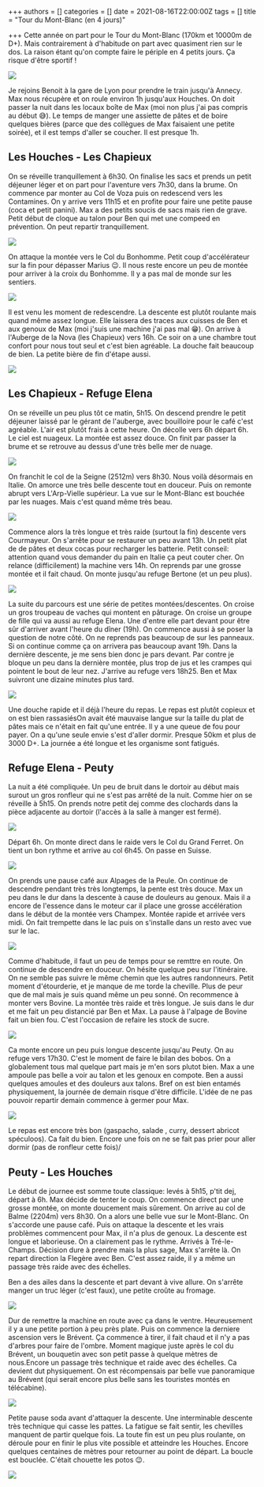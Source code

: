 +++
authors = []
categories = []
date = 2021-08-16T22:00:00Z
tags = []
title = "Tour du Mont-Blanc (en 4 jours)"

+++
Cette année on part pour le Tour du Mont-Blanc (170km et 10000m de D+). Mais contrairement à d'habitude on part avec quasiment rien sur le dos. La raison étant qu'on compte faire le périple en 4 petits jours. Ça risque d'être sportif !

![](/uploads/image1.png)

Je rejoins Benoit à la gare de Lyon pour prendre le train jusqu'à Annecy. Max nous récupère et on roule environ 1h jusqu'aux Houches. On doit passer la nuit dans les locaux boîte de Max (moi non plus j'ai pas compris au début 😅). Le temps de manger une assiette de pâtes et de boire quelques bières (parce que des collègues de Max faisaient une petite soirée), et il est temps d'aller se coucher. Il est presque 1h.

## Les Houches - Les Chapieux

On se réveille tranquillement à 6h30. On finalise les sacs et prends un petit déjeuner léger et on part pour l'aventure vers 7h30, dans la brume. On commence par monter au  Col de Voza puis on redescend vers les Contamines. On y arrive vers 11h15 et en profite pour faire une petite pause (coca et petit panini). Max a des petits soucis de sacs mais rien de grave. Petit début de cloque au talon pour Ben qui met une compeed en prévention. On peut repartir tranquillement.

![](https://lh3.googleusercontent.com/qyDJptAlY4nh_xBkvsEhnZz0C_Za5GoLzRsQxrfkjI3iK_d711_VgT-iFLOFx1p5IxVZb7yX_PUUjEdM3LENzJC06KP5EmRpyUpdV5W160pmBSrLCW1es2BUcavOKZXaYlPaBCCIVqayUkXrcQWUN2_9dyP4A1wNcs1Pjf53Kv1fni8xzpx2U1dniVIwrI8-WJ2yxj_HJV5V-971UNTCkO09QtpHDMCwwZ3lh6isDIhZieimxAIvdz9XPT4PhURo7ldh9NMDsN1cMqdpeecfLgtsbcPmgFQufu1LrxAcYNpVdFtosTEdu3Dh7EXDz1P9yrvV60RqBQ52tjeEEXethNzS_R-BBri_j-69czyIQo7-NZS5lzYd6AvUokIuwFx44tUkdOhVWKqUiUpbWX3Lqi9ODrSNpDlBNjxrS4kgdKUYs1qWNRYVTeW8UkwpfHmdP0Yy7nK-m721EPhpk7X8aJxO-HTIEfTSIy_36L5_ALehw3w-bSjXzKlA7pyw8V8gpPa8bAuoWOwJnmG-SBNB_35MbTjJTlaP9UyfZ-AA8DwZsGvsVrkBoCtHWoyQE0erX-UsAaUGC0DHnrDeK5zmCeRhrcqeqsnPAi60i4AbV0Rv3zjpQlbDyKzWqKRYhVPL7BD3nIiDU732eJKOE04XHdkX9MEQO9bWiMDCe63gyWbr32-vdA8xq0CtHWhg7cdCC4fd0QAjsxkl64rnbAoVMXkD=w1236-h927-no?authuser=0)

On attaque la montée vers le Col du Bonhomme. Petit coup d'accélérateur sur la fin pour dépasser Marius 😉. Il nous reste encore un peu de montée pour arriver à la croix du Bonhomme. Il y a pas mal de monde sur les sentiers.

![](https://lh3.googleusercontent.com/olFvFJsLI4F_61iUj90Byer88YsT2k7gc2H_601TkcifbD7kebzwiJ6SdRlMpgPy1tZ80IRzeWbL7ocdGa9nrQNxFRnepX9nLwGo6b6P4UEqWBmnJtvFAVF0vg-Og46FV7Dmy5vE5WoJ8cf9rTkvz4OyaNvuJQQmRxYCiOa3zh_EyhsP-sligoCybPJde5YgHgKtp5WXeL4UBK0RDf58z-erUnPBJ6qbkWN5ycoGlswlPMZEs5ZOCsGOwa9BmAXc8_t3PyBQg_yutKhrfmkDXlh0-6vWdoIm7kQOYqbthTUHwv05eTMjgtyuOlEVFBnIOh1gFoq8Qc5SWTjHAff3QDjycg1ptUY1P-mhiIGkC8m14LlWC_I5MMjBQ4qMPmIfT7wJ5rtxr2AsG_kiyGsc8BZ0iUPDsEodR3WE5iFIMNk2Ye--wtw_VCMjesG9f-Rm9sWKyFmzbmnS-HGqKuNv3qKCBPm5Vhh0ttKx_F5iPx_f5rzY_ce9tL1TVT1H8Q-UjXJevra9ATyOKTlnlJe2Q9of7awF4TtjeTjnouLiU6zixJFpYVRflfDrM_t64gV9hbg4tPAox_4r8tVxnxvLXQihyJQOvw-Lm99q_vlTOupHuvdCXItDQAJ1YDqtd5i87jjjnZmsqN9YbHMZmve32hj91seEwDsS9A7DBYlgrU7SHZjTexz8oC1ecU5FtcM4X1BljzwwGDWksxE-NT3A_tT_=w1236-h927-no?authuser=0)

Il est venu les moment de redescendre. La descente est plutôt roulante mais quand même assez longue. Elle laissera des traces aux cuisses de Ben et aux genoux de Max (moi j'suis une machine j'ai pas mal 😁). On arrive à l'Auberge de la Nova (les Chapieux) vers 16h. Ce soir on a une chambre tout confort pour nous tout seul et c'est bien agréable. La douche fait beaucoup de bien. La petite bière de fin d'étape aussi.

![](https://lh3.googleusercontent.com/ns_GG-arNYhhd-h3Jga4BrGX2UdwWOAq4N4X0AlFnfxuVe3RwVhgDOCXM7JMm2QyuAJGFXowzV4zaOr_X-Yk-YFRmBXviq8OW2WtpTxar7vrzKoMCAwf3Hdc9189Da6cwCIp-azWGIiIcgmGZDXgBAgfM_lG8sprM2RBcdqHpApDpzPRsPoxyM1Po-qhXEvXO7tV_yqj34Eps7yJ63LCzv6KWL1mHp9vCk_KH_vvQyOV03js9_iHLvcjhlqBS35mAiqZYAM2KbrgK8AwKVg7yORnPUuUmRohypI4AyzrSA-oeoLv-qj1aC6YZqDWMouPfCGu3nkMKqlXrkUvI1pBPqyQaH6dPWcn2W_Ru2I28rpiF-AvAx2f5Pf1qQhYsmE7539tBWwEUG9QuZxtrvIUNQzAIhTZ6Hek0b3foHynJlq67OoloeT69RCIpO9e_3MtAze60uubbiW9td0UJVz07WCd9qRrzA5oNwFJlpAAFDSverLzxr88Xtz-f53-AW8g1ydtFTstkTzEPtPLIE0s6g--G0ccHQ04qw7sfnNJXXFVUFEskUghG5t7Kj-AQ8yjq-va2RJUAYOB2CkZtPgybQ5hMes9RIR_TKEbxmbIx2xr4-CyMqtnG_bgIt6SvNxQqh_lC7SaHRFBbjT3qMtUPtls0I-ALOHZ4r3etR073dGVSZstIQbiSLC-j4dJBijG1u8kYD362SEvMjQV7mr41Ohd=w1236-h927-no?authuser=0)

## Les Chapieux - Refuge Elena

On se réveille un peu plus tôt ce matin, 5h15. On descend prendre le petit déjeuner laissé par le gérant de l'auberge, avec bouilloire pour le café c'est agréable. L'air est plutôt frais à cette heure. On décolle vers 6h départ 6h. Le ciel est nuageux. La montée est assez douce. On finit par passer la brume et se retrouve au dessus d'une très belle mer de nuage.

![](https://lh3.googleusercontent.com/_0PgteR4g1J9mobQSG5P3I1LzVfrV2MrR2Fi3tb5Yjsjttdyxx_7UqZgzMb4wTt7idz6YjeUxeHoBi48usngsVOgqdlcpMf3oX77KEy6fR5A0LJf8__1rF0Oh-hc6MZ-9rRF6XUklffaXpXiNCc9hX2YSouEv63Q5ALNq8FuvvyfSbiYlvK4r1fYuuBHyNb1M08g_IJQxP6JSeTbVVpdXwi4s92MQpnl7OaKzJ32QWiYK9BOtEidERzVmtheulqH9DsB94CwY0H6KZP_-pjzPjr4JWqKwUyljfKPK8fmZhWdYw8-hP6qYpkR3UispkCUZk_Q3gaLV9MgtErRZbuO4Co5eF1Mu__i9XNM4LkVND_i6WLwEfCXVGwbeu99-nK7tv-H5x1kzfA8PHpKNHKkskNbqO_bbQ_ZjhTscXvH-SvpVGel3vR15maWNUKgGv0cIBdeUW1D83f1qTcPJt4dKVSlhoSJea73E-0CsYJkBbwNNtSoQmUXv_W9iGzvve5VCmr9ICWHoCQlnnuVh37ESrlhJFmjWsZPDeerfw_qaTH7ZUgm3vvtyeeBGamYhgI7iyFkei2UJK7XMQPCnQy4fP8Bi4tVQLff3FfEbr5tgjTTTkH55fB98aM34rQclSdv11i6MZIm37VhEBmS_UxyESzcOx50xwI9jWzKFa-UrOUeqa7NQYTg1XKgp71aHcjyCS7jl3XRBFMehQDhknt4P2HD=w1236-h927-no?authuser=0)

On franchit le col de la Seigne (2512m) vers 8h30. Nous voilà désormais en Italie. On amorce une très belle descente tout en douceur. Puis on remonte abrupt vers L'Arp-Vielle supérieur. La vue sur le Mont-Blanc est bouchée par les nuages. Mais c'est quand même très beau.

![](https://lh3.googleusercontent.com/iBceYcpNUbFog9mbL-K-5LfxrFhff5jPRZx2pbbOaqOcvSeq87Y_-loMvCsmFgWPr7BEEXMCmXDYFcYwJPt-9Juq5RlocUszJYmVr90PF32dP8ucmBLDjJDBIZ0x7fq0s00-C0jrYB0hPLVfYvH0_VsA3gSNUIkiNZZiNUtNM25bhwf3QWyfmmqVprtDqKokRt2PtVhgbvr-wN_h2Z00PdG1LW5L1uRHSrRX5eq9AiZERVYSR070KcWtf14c26mQxjkVmmuhNG-l4_Uw4dks4NiD4mCyMBtE6nauFdt65oigWvlG6EzDSvi-NWO1qFnLpSppxIzk7HQAFDk2BBSAWrEfhK3Uw3nwk09zst3Ll_u9ERStJM3Xrajkr_02wL0Y2KLKxfIjmnOWJrbfL3ePu21RbFIJrE14pkd0x0jqQbpnTlFdNFPvC2LiMT7EQjvaGdZTX_Om1tpX5mZXuritu9dk6MdWWB_aYdcHvJd6AM_jHDURt44OWxlnIS0e5whComtrzs5ZcL34hx2TG5rexR7HqmEkOKul7uig5_uaYjgl4wDRGzCXrhIcuvE70jwBRQGvNd3yTaVrn6F119NLxxCfuJt3pLO0jkCF6gfxH3ZHnz4UFX0ryMLTUtIbwM1l-krgOcMZ5LdQt6KOB733VsOwexTNwea-MWxNpA63KW8dymRmYiobnhDHMd3XqyrCNK3hvXPRB9Xo0J2zin-Q_3o6=w1236-h927-no?authuser=0)

Commence alors la très longue et très raide (surtout la fin) descente vers Courmayeur. On s'arrête pour se restaurer un peu avant 13h. Un petit plat de de pâtes et deux cocas pour recharger les batterie. Petit conseil: attention quand vous demander du pain en Italie ça peut couter cher. On relance (difficilement) la machine vers 14h. On reprends par une grosse montée et il fait chaud. On monte jusqu'au refuge Bertone (et un peu plus).

![](https://lh3.googleusercontent.com/nAO5I13WkI5bvztrVDCwSgj8Ps2GA-VP9api66H081W35_6CM4nHLWiZi7DVYrWY5UX16xCKXYYpRICqznhfyAvdsNCDoQeQx9wsMSchalXAJ1fc_XKM67sqjIRwNiqk3ZoaDj8O_HNZRC3D0n4QNMjaqu_peacijEg21xwBjMVtJtN0nBSorNxiFP5BZQKDI5azFLcoTt0AoCPa_q8Eozd4ue16nn1fHCGRNwn5V30pQ4HcZJXehMvnbY4j5EDHYFFuASP-olP8g9Qs_f6ih9FOcz88725uNRGokqfoenxRl54Cu4o3FsVXsVcqZ8LCpByIZr9WZ18t9uoMYzlyicPzhMIK6a4yqhY9fwEHFUG2PqpeRTipKba_8OCj8WDyVUS-lL7KSOGZeS78FV1bM-_Y4iZppznp9LRuQ2OjxK0zNMD3MQPRMj5SpZQkPCrqxIjoQvvWksNNtH-DLqQzrM2Ja6p5YE5gD-UWHm79nzX5Pb1yioiIvjkmyxK-S5FWtKe7Vc6Y50nC3eqmBMxG3hv1Fp7VOSodzEQHJX-QslbpRzq1rckMrKJH0RlC-YrnQGcmqTtnCu3dFXMjuwI8t7ssVOfpyzu82WBRrmU3dbgYCRhWzDYObLWLo-zkffHkfipJ5-yvhUBm9TpFzk-HqVb-XNO-tuk783lZtGaH_C9IedRp4LVgP3m9JE_d3jtlmAXxnENwlu0bi6ke7DoHv9p4=w1236-h928-no?authuser=0)

La suite du parcours est une série de petites montées/descentes. On croise un gros troupeau de vaches qui montent en pâturage. On croise un groupe de fille qui va aussi au refuge Elena. Une d'entre elle part devant pour être sûr d'arriver avant l'heure du dîner (19h). On commence aussi à se poser la question de notre côté. On ne reprends pas beaucoup de sur les panneaux. Si on continue comme ça on arrivera pas beaucoup avant 19h. Dans la dernière descente, je me sens bien donc je pars devant. Par contre je bloque un peu dans la dernière montée, plus trop de jus et les crampes qui pointent le bout de leur nez. J'arrive au refuge vers 18h25. Ben et Max suivront une dizaine minutes plus tard.

![](https://lh3.googleusercontent.com/o2gD7cBli4EDHzje3J1VLgVcuDKVN9wa_n-MUoYVYqRSlIjS0oEsAIIY1Zcv76JukVGLwO7ip53ZN1BruXN7KAFVXq-VOFA5BEKlc0fAC2RXokxuyHcpEj3XcIVPNYv4kIlmWyXvLyDYnUynOgMXPvAeuLP_cYdThhZxHwAw8JNm0rM9cM2UPOf96i8thynJTCUrLp8ZY7916sATVwNc88lWr92qQy3eAHClt9dFetSol4p0ecGap4Fu9Hc1sAv1N8AcfFBI-2rtBYpi3qz_KZxvkJXyWM_0u_rG-aXg1E0ro8fGrZPCrZptC_G2Kqdm2pizUqRURS6hOOZPF3xLIKcevLxlEtnSIMZd-38hyC74gjRe7WhNUCbGrayU1WFtHHCMhSkzTH9KJj7kpccoSDtDCd2289KqiXFKR38Kpw1zuUvHN8uYPFGLO8J2zBFuQDZwZVAVNnHa85mUCvo2ol6-YNPAXAsxRdUf9Ha7GCcPQppVdhom8mp0iMUv1xWwCkjHxuavAp5o4X_aVweGg6xSCqk-wG6IcWerZ9OlNWTLPQi-ktrcz_LJY8QWjS0xvCgvz8npsUrSGFDMWBNczzREzCRu6s_gBELWjp8IwQPZQkuJmIctF8p908OL_818m82gKuv9hfRVZpRJ0BnVfYH2zGnIphkrk_aPtuIQ-GXilsRbltmaYzQ3Wi6-VUDlskCoJ06a5O7EYEzNzLsnlckv=w1236-h927-no?authuser=0)

Une douche rapide et il déjà l'heure du repas. Le repas est plutôt copieux et on est bien rassasiésOn avait été mauvaise langue sur la taille du plat de pâtes mais ce n'était en fait qu'une entrée. Il y a une queue de fou pour payer. On a qu'une seule envie s'est d'aller dormir. Presque 50km et plus de 3000 D+. La journée a été longue  et les organisme sont fatigués.

## Refuge Elena - Peuty

La nuit a été compliquée. Un peu de bruit dans le dortoir au début mais surout un gros ronfleur qui ne s'est pas arrêté de la nuit. Comme hier on se réveille à 5h15. On prends notre petit dej comme des clochards dans la pièce adjacente au dortoir (l'accès à la salle à manger est fermé).

![](https://lh3.googleusercontent.com/c_eZwYVnkH6LoavmUA8jQuk9gOrEMX5RVNJYvxMdwLmkgCImWaTbWyOP9Bz7hxzfM5_BlthsQt4ziYG59Yn0XftKOR1ovR4XwmWpnzaVm8sfJkX_d6hDzxEjX2_eLVV01GTX4LZ4xKLYEG7KwtVDmBgnsnf7QE0bnH_kvzIVC7F6M8wDpRjF1xSGwbYnvmCFjIJqZ6zp2-7pNJAdlnfVam8jHjvmSOj_6v4LFHqRG2_SefzH4niUNJDrj4wLCitza1Gseq1IgTjP8XOoWPQUSDOPSa8iPKode7C36kq2jE-eZ6v4ZORX-54FIYoksLEd0y-5X1l4g-VJuEXEtpi32EuEvQwc8dHDSTDHd7LCHkbjhik5szU1FIUx_K1mivc61ysz0Vbi9OwsvtgkLWf8Osfyzsn_f_LN-Mckp1ks639s3Qc1FlYMJO_62wg6jOB9UrjCVjRp6IJckmHNaYXIs9CE7gBxzBPWs8Wif1ULObbaYm8HWQAuJpJHRxX-ch7HeJZYIdCltuo6JaVeIxCxxhpL8bp-O63vAIm_g_iPL3nn5Uw7pbNIBQvmbNT6wHyYRZ5b2Gg7UztwOr1IPLvWl_6InnXSslLQE4CdiFlj3X3NWKTSyW6Vrj4QH-M_jIOzPq73j89rEH90HAbjAns6k6Yd0Uey_1VUDUDXs9P8IKclV9Hok5qzA1JHMzByyQMLoNAd_Mk-ObOqNvXMk1-K1cdZ=w1236-h927-no?authuser=0)

Départ 6h. On monte direct dans le raide vers le Col du Grand Ferret. On tient un bon rythme et arrive au col 6h45. On passe en Suisse.

![](https://lh3.googleusercontent.com/Exb3y3mUI31Riw_dhiofqtgmd16FuvgpoP6_2bquYWx1Y2N5AQ6tJYxo5isRwDQK0TT38Df-_ZOA88lT9hQp7Wm9F0ChNy5tpmmrw7a7cMrWIXt67K82GrgCsEGzdkdrViIWT1SvBBRgXGCsh6kJZvVmtA9-gzrYH4KFovSjsiRUI5DJ-fZAaduSPEk_fsiADVnNTqlVQ1HVIoDnDuq8yQXukzcXOzA9q9dUxU4-AO5mJOqihpIzi-l7kAXeQNtYHWBNw9_EJNltiycj3jRJjE3sbfh-uohuJTQSYXhi30Ilyz203GAtoqdHVo7bRO_JHFq_dVQquJ7vo2jvDQ_n8jmqh2xPAANoq8B0slNSiOzKbz7KXA_Cndp9Mopr0At3az7mgO61H_3IAIeM6B7BxlB8qN7oeA-6WcnZS3PNoe3c_qShQLuOpw8cy2c-EnHdDAQYfjwrDTu2yF1Y9wRpsoDWZ2AN4z4iURDm_nbxZ6p2sKOqpKF6LHtCkp-fhKbLVTclvBmKPf8Gw4YwjuRehipcKbKrSoFryhFLp6pNcLRQx04GwtYIQkXaZ22kXc5IVy7MKO4oLhBeuwsgFLg7e-YkiQWhyoezxldqBL739In6u6xP59Hv0TQrUDV4qV9UY303ryaKz7fsv5EHWaLadhc9bAlGD5WndYdJsqml4_IkA7dl9FO7EkjP6EmA_kABERai3gG05HH5bNiu3JJk2QxX=w1236-h927-no?authuser=0)

On prends une pause café aux Alpages de la Peule. On continue de descendre pendant très très longtemps, la pente est très douce. Max un peu dans le dur dans la descente à cause de douleurs au genoux. Mais il a encore de l'essence dans le moteur car il place une grosse accélération dans le début de la montée vers Champex. Montée rapide et arrivée vers midi. On fait trempette dans le lac puis on s'installe dans un resto avec vue sur le lac.

![](https://lh3.googleusercontent.com/_m0O3h0Xj7RgPXK5K-fOVkOTkSEvL2tWOG3lXST3dtmDH2m8kW2CT_jP_9jNtsl8dliIFZ4uDNulJP5JNwE6AAgWdmJLsEgnllUIjeE6F4bF9PDvCu2c4OyecxVT-vDd9C-OkL74JAwRMdU7EXjeFqhKh7MKCPmCgb4V5Wj3rZWVn3YtuoaXv8i_30JVS1H_BBzVywTqth0x4DL0nwwXbQviCEGhu6xb6Ej0n1VZRj0uhVfBrNxbO9OhoSNTDU8Vn-X0s-6JMe7xCF77GhNV38p67xntLtQIkx7-_qJ_OL7-AgwoIOD_IcXr7VRaAul7TYjWALykVYcIWBqzb53nEPJQBMlRRxzLwLUdJgNT8IfbmvECWPDfF6wuw9hTAwsCUKyf5zUdvVNEA6Xunzp-Pr0JrgffII_6PIrlmthe_3hIO-JZMvRi3k7JquwHzBCHbj_1_bePguwIZJkHJjNmkLbC0ghJc0ZBVll6Dj2pqw4J_IWFmU_ap-6xDueINc0z4DKV94btBGqIdzj0c0r-iyzD1-8zx872qu4QjYXnkTy1SBgHOPAoDUHGczCCr-RvScM4dhUSPCaj3php9K7foHyAZz1Z96mBAXT5EaNFqsZ3m0U17Oo387NvurV4WsgK_WBJPyyeNBkHXsfWuuDSm8STye4_Ld1nUmISfdxRe9HS8TX8twUhWmUwEkg7wN9FBqajFa0I3cX7QDFf9d21yKhP=w1236-h927-no?authuser=0)

Comme d'habitude, il faut un peu de temps pour se remttre en route. On continue de descendre en douceur. On hésite quelque peu sur l'itinéraire. On ne semble pas suivre le même chemin que les autres randonneurs. Petit moment d'étourderie, et je manque de me torde la cheville. Plus de peur que de mal mais je suis quand même un peu sonné. On recommence à monter vers Bovine. La montée très raide et très longue. Je suis dans le dur et me fait un peu distancié par Ben et Max. La pause à l'alpage de Bovine fait un bien fou. C'est l'occasion de refaire les stock de sucre.

![](https://lh3.googleusercontent.com/LhLw_UV3zSz-MCamcpVrk1Xs8EkPNTDs22V_9rRFxV40UweA03mGk5Vp-O82mMbEiLnm6zFqO-vmnBYmjBqucJo925JC_COqJUSF4nr7EkUJeEjH0vvGzwBNbJAMKz2mKEe6W6kxTJx5aKLHZpQl8CM1p7FEmiFpUKXuc03sHzIIHBNN_EYf9hYKDlLyzaO8eZquP-0aySJcHtZbw3GJOuTL-0VxBZfKAgXqbyXMIl3jK-19FB2sG-xGBH0CcsuLKdLk-A8ByoFBU0JJvEG-j7HVGPGDO7XfkxqyyjJhHhdjULk1xcls3KRhetp3YP-7j_ebdT3pNba_gUjBVk59-pLICa8waQlUe4zzrRBB4dMDVWsxfdGZSFF2C7HtwUTAC10qwe4PNkfCfF96FnTbPLt0xOvbRoyBpqy8fyt6fxRjKj6CPLVLdlbnrPulaS4w2Glv5gqyBWtJ5waUA38tIaDbqd3r0Jf9ZFLQ0qApZfcv-Oh0wiuG-62yPaYx1RH1nFdpkEfFnZKVUBgXKMsr2PZSuEhePHSODnq4UkyZGdXxVJZUCCBpGcloDqqsGD609VGjSSrytGBzlNlo41Oz4K1A3OR9MBppSpPi-xhMflmoSwzACGRN_k4mRkclu_BvdUIFkcIgJM48IQLJIHrJJCbE91W4Hbw3itF0DgGmYtEew0b0GY1lwuKXFsg_eG-V9MzaoI_Ma6rCxFhnzQxQwwKt=w1236-h927-no?authuser=0)

Ca monte encore un peu puis longue descente jusqu'au Peuty. On au refuge vers 17h30. C'est le moment de faire le bilan des bobos. On a globalement tous mal quelque part mais je m'en sors plutot bien. Max a une ampoule pas belle a voir au talon et les genoux en compote. Ben a aussi quelques amoules et des douleurs aux talons. Bref on est bien entamés physiquement, la journée de demain risque d'être difficile. L'idée de ne pas pouvoir repartir demain commence à germer pour Max.

![](https://lh3.googleusercontent.com/_l4HydA7CbW_Xli6jAXA3pcRCuACHsbs8ZukMDW4SYpLj8BlwBpN7ZGdI7ATgsuupC2vzCWWIX5mPr62cpKpVx5omBIq-a7_6yPBM1U5YfHmjibHuDEVjAQpWy0qWZQRMugfGfOxyNvXzRNMfHIqMW_zPwsCFirdXgNkv3lot-N_GCOmXNQsWNUrmzVao8z5OSkFulknSi375r2hFs8LP7Yh5qBBsZoEgWROwoVvjUtSdUc91SUcEyT1H6w4G7KhC_v0sNzqZDRLUFHgE6Pk2wXqIwO4w0sB6gSoEoMZlkX4Wi7Upg1NEveAjK2j7X7pQPeR7tJSDJrIfhmBXU3LBh3MzxMO2JY7FkeXu_Xlg59UN5dUJrcw7xxLSLhzhf8jzpUjEaD4USLgESK_sOpP0juDk-TpQ4dF5hEV3U7ZC_WHO6jYJhniBu9fhW7i8OJZjeum5klMycTDMoTY-aaq8KW9hFE_QqDxR5O9OgRGwI3fm7tZAVqgjlfcxK-5qWJYG6I7aQZxlXFEYVggW2HF6HcPmkAGPQLNhMBlISifb0fwa0Znjq_5pFM3ET-0liM10jaQWvfS5adxhSXl71Ru50pMGNDoC82zihko5LhBHWYbAWjNfn1Ld580dlQm334ndlMMLdulNe1_g20Y8TDSq0sz8JOuKrCvNRGSraROOA99uNr_H9mmEimqF_iBVxxkXEGqFNLysGl5MrGBQpDDAK6a=w1236-h927-no?authuser=0)

Le repas est encore très bon (gaspacho, salade , curry, dessert abricot spéculoos). Ca fait du bien. Encore une fois on ne se fait pas prier pour aller dormir (pas de ronfleur cette fois)/

## Peuty - Les Houches

Le début de journee est somme toute classique: levés à 5h15, p'tit dej, départ à 6h. Max décide de tenter le coup. On commence direct par une grosse montée, on monte doucement mais sûrement. On arrive au col de Balme (2204m) vers 8h30. On a alors une belle vue sur le Mont-Blanc. On s'accorde une pause café. Puis on attaque la descente et les vrais problèmes commencent pour Max, il n'a plus de genoux. La descente est longue et laborieuse. On a clairement pas le rythme. Arrivés à Tré-le-Champs. Décision dure à prendre mais la plus sage, Max s'arrête là. On  repart direction la Flegère avec Ben. C'est assez raide, il y a même un passage très raide avec des échelles.

Ben a des ailes dans la descente et part devant à vive allure. On s'arrête manger un truc léger (c'est faux), une petite croûte au fromage.

![](https://lh3.googleusercontent.com/fc0oh1Wa4oameIVKD8O9uy84VIS4PAKO4UzOo9XymHUfv1T3kYkr27xOGaGMKXQWcSjp9kh9jbflZ8UU8oIlnAREh6iPiRs_TyxGrYKUOP6Bmz-halQdzuYBadEE-4VArvgmcYfJmID3Q8ziEGAMLaauREkLVKwlgchmDZ2ijbNzIxUXaPWmx5-Xvg0xF36rYKYE0UERhxNJiUUqdpT41pm-EkFNfjUvIQXF1ZMpKLyUUuhExxR6_lga9_4-ex6xlyEkUGpBNW9TtuSbe_2jaYaZOcVt_9k9xa_-i1U5rRKjh0dmP5oEvbKbYkVkPUG5btgWD1WhAqIWMgd4GazrBLhsV6pUoHIYKVMwTV7VcKDrk7TSUeJHRdm7IcIEdIMA8ewxRQGtBUY-PJZC4jTKL53Ez7xbjeVlJq9LiByZbJt_CKfzNdhDq7eh8MKU1ap0F4ImrL8sx3XeGUm59sjhwj9GVCNGuucqqLGeAts3rezyx4uqZDaEMLCAI1S_HfgQZ4oMpV4oO5AlE7QwSrb11ZT3oA6yYyb2jdiJ55A6gyI3AQgGEQD5ECStQUAyMAmbVc0hpEbfZ7bomVv7zOSC8niqPnLZL1PVXb2F-NhUNVZJqkh5z2hOpnz_z210RphN84hALfPQGV1l4TXqpRhZ_vXfxPcHe8V3_lw8o6isQd3fU2IPlpR0peAiPZXgAL_5u2yEYvzM-EpXt-B74_Pcukw7=w1236-h927-no?authuser=0)

Dur de remettre la machine en route avec ça dans le ventre. Heureusement il y a une petite portion à peu près plate. Puis on commence la derniere ascension vers le Brévent. Ça commence à tirer, il fait chaud et il n'y a pas d'arbres pour faire de l'ombre. Moment magique juste après le col du Brévent, un bouquetin avec son petit passe à quelque mètres de nous.Encore un passage très technique et raide avec des échelles. Ca devient dut physiquement. On est récompensais par belle vue panoramique au Brévent (qui serait encore plus belle sans les touristes montés en télécabine).

![](https://lh3.googleusercontent.com/FsPmgOzkDOIqyfN-krKvHxPRX9l_EG3mH6TjLJOS5WrhfNy042ZpjQOzWVXx4DEppKIv8I038JEA131mVoteKmoPOVeSq_SwxrFwko0lcpJKXjY7XYt-jNlne0BGcTE2YU_v1uDh5K42K6rSIMbIGLx8bDRulIT2WHfelTkgr9ZD36oa39-XFEpqrS7DXZe7smPmgEr3Uwk0i5RhTyq0GA7bu8QvXQri0i0dRGSWjMT8SDPYgtmBTj9rH7TNGl0TEWmPHNwQF6yYrGtNPjlIb-X_pIfVOjNvHj62MegJSU1QwJQBMdO_lyu6xFiLb5S_7hTXUOG-rody7k49ddJlFwK7tjuVw2iOgplL1H02kb_0Rtaeg0RajXCe50SajEhDO6FrvpK0kW2Cl8GartEKiT_IE5hBNmIneBtd2vXLPXfJ87G0jASjnKwIQizJ3Z6K3GqL6KLGlW7xL-mcZ9rpunxv4aaIcEh3L9mcXdzquLBm5fruRMC9vxrYSK1-B5lQgShe4SpRNVhu1qMifVWIIvhu-7ZzXmykC0GJcjDsFysA9z-FymZdq8BzoCWHhaaLpdQFwnCoR_kqSLVYV9gfUFoxOLrcPT2c45-8S1FEGqO6AwDXO51PDqAKYuap_o_hLAch4ZOhcTDdetCqDN8PpJrr-hkNSkatg6PuXf3tExH_1ueriZ7uG4gwa1E33rIxv0GwZ8qlFXmy75Qd7tLtC3yR=w1236-h927-no?authuser=0)

Petite pause soda avant d'attaquer la descente. Une interminable descente très technique qui casse les pattes. La fatigue se fait sentir, les chevilles manquent de partir quelque fois. La toute fin est un peu plus roulante, on déroule pour en finir le plus vite possible et atteindre les Houches. Encore quelques centaines de mètres pour retourner au point de départ. La boucle est bouclée. C'était chouette les potos 😉.

![](https://lh3.googleusercontent.com/FrmGFu7qL2HRWy8vkfV5yBM5owGTlOLLLu_usOZkMpziD9ulrwuCyE5RAhe-n3MR_jDhGES65UmiN9mfis8U69fjV1h6YqtNRSlab1RxQN8Ha9EuemCN8aWWKrbViRQjuP5uj3p7F45wonkQdhXyNWcOng8l2STxkua1jcssZs-93BM3HSl5Q0Sw0vtPGfgO3Seam6CQgvUe_DBNw2ELAN-ADhDxUe8S5OoxGJEddZERvUlIUHjaMjzdI4g4xFXSltuXeZXFdNKZLVXvdAX4Iv2ZBihbDteBK0IJlWUgGSt5De9eoLqD5pi6gPpMkS-jWKLgs-4onmN_YjdrgxEfS4b9Kqu-djRpB0jl4OmfSc_Mbn_WV6zriIvRaMTY3iyzGRP9HloL72vMlDcXdk3iqz1_yY0HBiLh4EnnskYrzjnvZcCxingWKbrSuK2mnvNGpa5vHuF3FW1TZMfGxrTZONgCYB-iUUwo-lj9pEWA5bEQEifn9jB05A_eouIcqoA9X_2suKAs_9UpDG5JIsZupQ29O01aPwckX0CwLpWFlcOxzxzSTjkIe8HQ6L8N4-YAebRxKsNANDY1nw3TD6QeizQVYSCA8dA_VP3McNdXoGcf6ZOaPLtImU9iQy4Q6-RVjjYT5UugT4Gq8MG6_cz74d_xC6EiwrgjKyN1ODyyuSnxZSGjqKXnbqCsSqanMHGp_B4WZHjGlsPa6z58te8znc4W=w1236-h927-no?authuser=0)